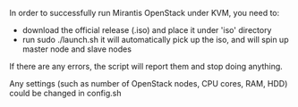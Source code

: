 In order to successfully run Mirantis OpenStack under KVM, you need to:

*   download the official release (.iso) and place it under 'iso' directory
*   run sudo ./launch.sh it will automatically pick up the iso, and will spin up master node and
slave nodes

If there are any errors, the script will report them and stop doing anything.

Any settings (such as number of OpenStack nodes, CPU cores, RAM, HDD) could be changed in config.sh
